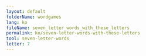 ```yaml
---
layout: default
folderName: wordgames
lang: ko
fileName: seven_letter_words_with_these_letters
permalink: ko/seven-letter-words-with-these-letters
tool: seven-letter-words
letter: 7
---
```

